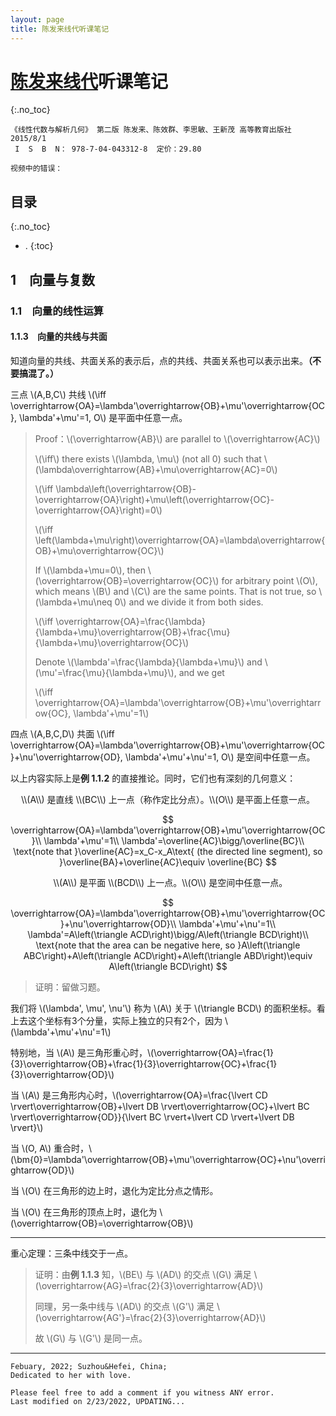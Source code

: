 ```yaml
---
layout: page
title: 陈发来线代听课笔记
---
```


# [陈发来线代](https://www.icourses.cn/sCourse/course_3066.html)听课笔记
{:.no_toc}

```text
《线性代数与解析几何》 第二版 陈发来、陈效群、李思敏、王新茂 高等教育出版社 2015/8/1
 I  S  B  N： 978-7-04-043312-8  定价：29.80

视频中的错误：

```

## 目录
{:.no_toc}

* .
{:toc}

## 1&emsp;向量与复数

### 1.1&emsp;向量的线性运算

#### 1.1.3&emsp;向量的共线与共面

知道向量的共线、共面关系的表示后，点的共线、共面关系也可以表示出来。**（不要搞混了。）**

三点 \\(A,B,C\\) 共线 \\(\iff \overrightarrow{OA}=\lambda'\overrightarrow{OB}+\mu'\overrightarrow{OC}, \lambda'+\mu'=1, O\\) 是平面中任意一点。

> Proof：\\(\overrightarrow{AB}\\) are parallel to \\(\overrightarrow{AC}\\)
>
> \\(\iff\\) there exists \\(\lambda, \mu\\) (not all 0) such that \\(\lambda\overrightarrow{AB}+\mu\overrightarrow{AC}=0\\)
>
> \\(\iff \lambda\left(\overrightarrow{OB}-\overrightarrow{OA}\right)+\mu\\left(\overrightarrow{OC}-\overrightarrow{OA}\right)=0\\)
>
> \\(\iff \left(\lambda+\mu\right)\overrightarrow{OA}=\lambda\overrightarrow{OB}+\mu\overrightarrow{OC}\\)
>
> If \\(\lambda+\mu=0\\), then \\(\overrightarrow{OB}=\overrightarrow{OC}\\) for arbitrary point \\(O\\), which means \\(B\\) and \\(C\\) are the same points. That is not true, so \\(\lambda+\mu\neq 0\\) and we divide it from both sides.
>
> \\(\iff \overrightarrow{OA}=\frac{\lambda}{\lambda+\mu}\overrightarrow{OB}+\frac{\mu}{\lambda+\mu}\overrightarrow{OC}\\)
>
> Denote \\(\lambda'=\frac{\lambda}{\lambda+\mu}\\) and \\(\mu'=\frac{\mu}{\lambda+\mu}\\), and we get
>
> \\(\iff \overrightarrow{OA}=\lambda'\overrightarrow{OB}+\mu'\overrightarrow{OC}, \lambda'+\mu'=1\\)

四点 \\(A,B,C,D\\) 共面 \\(\iff \overrightarrow{OA}=\lambda'\overrightarrow{OB}+\mu'\overrightarrow{OC}+\nu'\overrightarrow{OD}, \lambda'+\mu'+\nu'=1, O\\) 是空间中任意一点。

以上内容实际上是**例 1.1.2** 的直接推论。同时，它们也有深刻的几何意义：

<div align="center">
<script type="text/tikz">
\definecolor{xdxdff}{rgb}{0.49019607843137253,0.49019607843137253,1}
\definecolor{ududff}{rgb}{0.30196078431372547,0.30196078431372547,1}
\begin{tikzpicture}[scale=1]
\clip(-3,-4.5) rectangle (11,1.4);
\draw [line width=1pt] (3.96,0.96)-- (-0.06,-4.12);
\draw [line width=1pt] (3.96,0.96)-- (7.22,-4.08);
\draw [line width=1pt,domain=-8.92:16.68] plot(\x,{(-29.9912--0.04*\x)/7.28});
\draw [line width=1pt] (3.96,0.96)-- (3.100124377358491,-4.1026366792452835);
\begin{scriptsize}
\draw [fill=ududff] (3.96,0.96) circle (2.5pt);
\draw[color=ududff] (4.12,1.3) node {$O$};
\draw [fill=ududff] (-0.06,-4.12) circle (2.5pt);
\draw[color=ududff] (-0.34,-3.57) node {$B$};
\draw [fill=ududff] (7.22,-4.08) circle (2.5pt);
\draw[color=ududff] (7.38,-3.49) node {$C$};
\draw [fill=xdxdff] (3.100124377358491,-4.1026366792452835) circle (2.5pt);
\draw[color=xdxdff] (3.56,-3.59) node {$A$};
\end{scriptsize}
\end{tikzpicture}
</script>
\\(A\\) 是直线 \\(BC\\) 上一点（称作定比分点）。\\(O\\) 是平面上任意一点。
</div>

$$
\overrightarrow{OA}=\lambda'\overrightarrow{OB}+\mu'\overrightarrow{OC}\\
\lambda'+\mu'=1\\
\lambda'=\overline{AC}\bigg/\overline{BC}\\
\text{note that }\overline{AC}=x_C-x_A\text{ (the directed line segment), so }\overline{BA}+\overline{AC}\equiv \overline{BC}
$$

<div align="center">
<div style="display:inline-block;">
<script type="text/tikz">
\definecolor{ffqqtt}{rgb}{1,0,0.2}
\definecolor{qqccqq}{rgb}{0,0.8,0}
\definecolor{zzttqq}{rgb}{0.6,0.2,0}
\definecolor{xdxdff}{rgb}{0.49019607843137253,0.49019607843137253,1}
\definecolor{ududff}{rgb}{0.30196078431372547,0.30196078431372547,1}
\begin{tikzpicture}[scale=0.75]
\fill[line width=2pt,color=zzttqq,fill=zzttqq,fill opacity=0.10000000149011612] (0.32,4.78) -- (-4.06,-1.8) -- (5.3,-1.76) -- cycle;
\fill[line width=2pt,color=qqccqq,fill=qqccqq,fill opacity=0.1] (0.32,4.78) -- (0.54,0.92) -- (-4.06,-1.8) -- cycle;
\fill[line width=2pt,color=ffqqtt,fill=ffqqtt,fill opacity=0.1] (0.32,4.78) -- (0.54,0.92) -- (5.3,-1.76) -- cycle;
\draw [line width=2pt,color=zzttqq] (0.32,4.78)-- (-4.06,-1.8);
\draw [line width=2pt,color=zzttqq] (-4.06,-1.8)-- (5.3,-1.76);
\draw [line width=2pt,color=zzttqq] (5.3,-1.76)-- (0.32,4.78);
\draw [line width=2pt,color=qqccqq] (0.32,4.78)-- (0.54,0.92);
\draw [line width=2pt,color=qqccqq] (0.54,0.92)-- (-4.06,-1.8);
\draw [line width=2pt,color=qqccqq] (-4.06,-1.8)-- (0.32,4.78);
\draw [line width=2pt,color=ffqqtt] (0.32,4.78)-- (0.54,0.92);
\draw [line width=2pt,color=ffqqtt] (0.54,0.92)-- (5.3,-1.76);
\draw [line width=2pt,color=ffqqtt] (5.3,-1.76)-- (0.32,4.78);
\begin{scriptsize}
\draw [fill=ududff] (0.32,4.78) circle (2.5pt);
\draw[color=ududff] (0.56,5) node {$B$};
\draw [fill=ududff] (-4.06,-1.8) circle (2.5pt);
\draw[color=ududff] (-4.4,-1.31) node {$C$};
\draw [fill=ududff] (5.3,-1.76) circle (2.5pt);
\draw[color=ududff] (5.52,-1.25) node {$D$};
\draw [fill=xdxdff] (0.54,0.92) circle (2.5pt);
\draw[color=xdxdff] (0.94,1.35) node {$A$};
\end{scriptsize}
\end{tikzpicture}
</script>
</div>
<div style="display:inline-block;">
<script type="text/tikz">
\definecolor{ffqqtt}{rgb}{1,0,0.2}
\definecolor{qqccqq}{rgb}{0,0.8,0}
\definecolor{zzttqq}{rgb}{0.6,0.2,0}
\definecolor{xdxdff}{rgb}{0.49019607843137253,0.49019607843137253,1}
\definecolor{ududff}{rgb}{0.30196078431372547,0.30196078431372547,1}
\begin{tikzpicture}[scale=0.75]
\fill[line width=2pt,color=zzttqq,fill=zzttqq,fill opacity=0.10000000149011612] (0.32,4.78) -- (-4.06,-1.8) -- (5.3,-1.76) -- cycle;
\fill[line width=2pt,color=qqccqq,fill=qqccqq,fill opacity=0.1] (0.32,4.78) -- (-4.98,3.06) -- (-4.06,-1.8) -- cycle;
\fill[line width=2pt,color=ffqqtt,fill=ffqqtt,fill opacity=0.1] (0.32,4.78) -- (-4.98,3.06) -- (5.3,-1.76) -- cycle;
\draw [line width=2pt,color=zzttqq] (0.32,4.78)-- (-4.06,-1.8);
\draw [line width=2pt,color=zzttqq] (-4.06,-1.8)-- (5.3,-1.76);
\draw [line width=2pt,color=zzttqq] (5.3,-1.76)-- (0.32,4.78);
\draw [line width=2pt,color=qqccqq] (0.32,4.78)-- (-4.98,3.06);
\draw [line width=2pt,color=qqccqq] (-4.98,3.06)-- (-4.06,-1.8);
\draw [line width=2pt,color=qqccqq] (-4.06,-1.8)-- (0.32,4.78);
\draw [line width=2pt,color=ffqqtt] (0.32,4.78)-- (-4.98,3.06);
\draw [line width=2pt,color=ffqqtt] (-4.98,3.06)-- (5.3,-1.76);
\draw [line width=2pt,color=ffqqtt] (5.3,-1.76)-- (0.32,4.78);
\begin{scriptsize}
\draw [fill=ududff] (0.32,4.78) circle (2.5pt);
\draw[color=ududff] (0.56,5) node {$B$};
\draw [fill=ududff] (-4.06,-1.8) circle (2.5pt);
\draw[color=ududff] (-4.4,-1.6) node {$C$};
\draw [fill=ududff] (5.3,-1.76) circle (2.5pt);
\draw[color=ududff] (5.52,-1.5) node {$D$};
\draw [fill=xdxdff] (-4.98,3.06) circle (2.5pt);
\draw[color=xdxdff] (-4.86,3.5) node {$A$};
\end{scriptsize}
\end{tikzpicture}
</script>
</div>
\\(A\\) 是平面 \\(BCD\\) 上一点。\\(O\\) 是空间中任意一点。
</div>

$$
\overrightarrow{OA}=\lambda'\overrightarrow{OB}+\mu'\overrightarrow{OC}+\nu'\overrightarrow{OD}\\
\lambda'+\mu'+\nu'=1\\
\lambda'=A\left(\triangle ACD\right)\bigg/A\left(\triangle BCD\right)\\
\text{note that the area can be negative here, so }A\left(\triangle ABC\right)+A\left(\triangle ACD\right)+A\left(\triangle ABD\right)\equiv A\left(\triangle BCD\right)
$$

> 证明：留做习题。

我们将 \\(\lambda', \mu', \nu'\\) 称为 \\(A\\) 关于 \\(\triangle BCD\\) 的面积坐标。看上去这个坐标有3个分量，实际上独立的只有2个，因为 \\(\lambda'+\mu'+\nu'=1\\)

特别地，当 \\(A\\) 是三角形重心时，\\(\overrightarrow{OA}=\frac{1}{3}\overrightarrow{OB}+\frac{1}{3}\overrightarrow{OC}+\frac{1}{3}\overrightarrow{OD}\\)

当 \\(A\\) 是三角形内心时，\\(\overrightarrow{OA}=\frac{\lvert CD \rvert\overrightarrow{OB}+\lvert DB \rvert\overrightarrow{OC}+\lvert BC \rvert\overrightarrow{OD}}{\lvert BC \rvert+\lvert CD \rvert+\lvert DB \rvert}\\)

当 \\(O, A\\) 重合时，\\(\bm{0}=\lambda'\overrightarrow{OB}+\mu'\overrightarrow{OC}+\nu'\overrightarrow{OD}\\)

当 \\(O\\) 在三角形的边上时，退化为定比分点之情形。

当 \\(O\\) 在三角形的顶点上时，退化为 \\(\overrightarrow{OB}=\overrightarrow{OB}\\)

---

重心定理：三条中线交于一点。

> 证明：由**例 1.1.3** 知，\\(BE\\) 与 \\(AD\\) 的交点 \\(G\\) 满足 \\(\overrightarrow{AG}=\frac{2}{3}\overrightarrow{AD}\\)
>
> 同理，另一条中线与 \\(AD\\) 的交点 \\(G'\\) 满足 \\(\overrightarrow{AG'}=\frac{2}{3}\overrightarrow{AD}\\)
>
> 故 \\(G\\) 与 \\(G'\\) 是同一点。

---

```text
Febuary, 2022; Suzhou&Hefei, China;
Dedicated to her with love.

Please feel free to add a comment if you witness ANY error.
Last modified on 2/23/2022, UPDATING...
```
